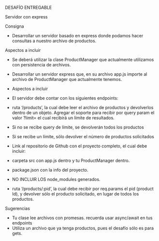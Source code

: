 DESAFÍO ENTREGABLE

Servidor con express

Consigna
- Desarrollar un servidor basado en express donde podamos hacer consultas a nuestro archivo de productos.
 
 
 Aspectos a incluir


- Se deberá utilizar la clase ProductManager que actualmente utilizamos con persistencia de archivos. 
- Desarrollar un servidor express que, en su archivo app.js importe al archivo de ProductManager que actualmente tenemos.

- Aspectos a incluir
- El servidor debe contar con los siguientes endpoints:
- ruta ‘/products’, la cual debe leer el archivo de productos y devolverlos dentro de un objeto. Agregar el soporte para recibir por query param el valor ?limit= el cual recibirá un límite de resultados.
- Si no se recibe query de límite, se devolverán todos los productos
- Si se recibe un límite, sólo devolver el número de productos solicitados


- Link al repositorio de Github con el proyecto completo, el cual debe incluir:
- carpeta src con app.js dentro y tu ProductManager dentro.
- package.json con la info del proyecto.
- NO INCLUIR LOS node_modules generados.

- ruta ‘/products/:pid’, la cual debe recibir por req.params el pid (product Id), y devolver sólo el producto solicitado, en lugar de todos los productos. 

 Sugerencias

- Tu clase lee archivos con promesas. recuerda usar async/await en tus endpoints
- Utiliza un archivo que ya tenga productos, pues el desafío sólo es para gets. 

